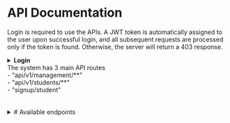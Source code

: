 # API Documentation

Login is required to use the APIs. A JWT token is automatically assigned to the user upon successful login, and all subsequent requests are processed only if the token is found. Otherwise, the server will return a 403 response. <br>
<details>
<summary><strong>Login</strong></summary>
POST - "/login" <br>
{<br>
    "username": "superadmin",<br>
    "password": "123456"<br>
}<br>
{<br>
    "username": "admin",<br>
    "password": "1234567"<br>
}<br>
{<br>
	".......": "......"<br>
}<br>
</details>
The system has 3 main API routes <br>
- "api/v1/management/**" <br>
- "api/v1/students/**" <br>
- "signup/student" <br>

<br>
<br>

<details>
<summary># Available endpoints</summary>
<details>
<summary>## MANAGEMENT </summary><br>
"api/management/**" - only system admins can use this path. You can access the API paths available in the system and make requests to them <br>
<br>
### 1). Working with the Users table.
POST - "api/v1/management/users/create" <br>
Authorization - <jwt_token> <br>
{<br>
    "username": "....",<br>
    "password": "...."<br>
}<br>
POST - "api/v1/management/users/enable/{id}" <br>
POST - "api/v1/management/users/disable/{id}" <br>
</details>
<details>
<summary>### 2). Work with the Student table</summary>summary>
GET - "api/v1/management/students" <br>
GET - "api/v1/management/students/{id}" <br>
GET - "api/v1/management/students/by?name=..." <br>
Param<br>
name = "..." <br>
</details>

<details>
<summary>### 3). Work with the faculty table</summary>summary>
POST - "api/v1/management/faculties"<br>
{<br>
	"name": "....."<br>
}<br>
GET - "api/v1/management/faculties" <br>
GET - "api/v1/management/faculties/{id}" <br>
DELETE - "api/v1/management/faculties/{id}" <br>
PUT - "api/v1/management/faculties/{id}" <br>
{<br>
    "name": "....." <br>
}<br>
</details>

<details>
<summary>### 4). Working with the table of roles </summary>
<br>
POST - "api/v1/management/roles" <br>
{<br>
	"name": "ROLE_NAME" <br>
}<br>
<br>
POST - "api/v1/management/roles/assign/{user_id}" <br>
{<br>
	"id": ... <br>
}<br>
DELETE - "api/v1/management/roles/remove/{user_id}" <br>
{<br>
	"id": ... <br>
}<br>
GET - "api/v1/management/roles" <br>
GET - "api/v1/management/roles/{role_id}" <br>
DELETE - "api/v1/management/roles/{role_id}" <br>
PUT - "api/v1/management/roles/{role_id}" <br>
</details>
<details>
<summary>## STUDENTS</summary>
"api/v1/students/**" - With this API, students can get their data, change it and launch their account. <br>
<br>
PUT - "api/v1/students/{id}" <br>
{<br>
    "firstname": "Firstname", <br>
    "lastname": "Lastname", <br>
    "birth_date": "1990-01-01", <br>
    "address": "22 Galaxy" <br>
} <br>
GET - "api/v1/students/{id}" <br>
DELETE - "api/v1/students/{id}" <br>
</details>
<details>
<summary>## SIGNUP</summary>
"signup/student" - This API is open to everyone for student registration. <br>

POST - "signup/student" <br>
{<br>
    "username": "....", <br>
    "password": "....", <br>
    "firstname": "....", <br>
    "lastname": "....", <br>
    "birth_date": "....", <br>
    "faculty": ...., <br>
    "address": "...." <br>
}
</details>
